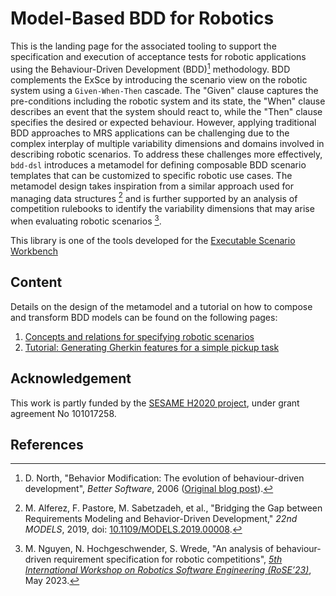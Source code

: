 # Model-Based BDD for Robotics

This is the landing page for the associated tooling to support the specification and
execution of acceptance tests for robotic applications using the
Behaviour-Driven Development (BDD)[^north2003bdd] methodology.
BDD complements the ExSce by introducing the scenario view on the robotic system using
a `Given-When-Then` cascade. The "Given" clause captures the pre-conditions including
the robotic system and its state, the "When" clause describes an event that the system
should react to, while the "Then" clause specifies the desired or expected behaviour.
However, applying traditional BDD approaches to MRS applications can be challenging
due to the complex interplay of multiple variability dimensions and domains involved in
describing robotic scenarios. To address these challenges more effectively, `bdd-dsl`
introduces a metamodel for defining composable BDD scenario templates that can be
customized to specific robotic use cases. The metamodel design takes inspiration from
a similar approach used for managing data structures [^alferez2019] and is further supported
by an analysis of competition rulebooks to identify the variability dimensions that may arise
when evaluating robotic scenarios [^nguyen2023rulebook].

This library is one of the tools developed for the
[Executable Scenario Workbench](https://sesame-project.github.io/exsce/)

## Content

Details on the design of the metamodel and a tutorial on how to compose and transform
BDD models can be found on the following pages:

1. [Concepts and relations for specifying robotic scenarios](bdd-concepts.md)
2. [Tutorial: Generating Gherkin features for a simple pickup task](bdd-tutorial-feature-gen.md)

## Acknowledgement

This work is partly funded by the [SESAME H2020 project](https://www.sesame-project.org/),
under grant agreement No 101017258.

## References

[^north2003bdd]: D. North, "Behavior Modification: The evolution of behaviour-driven development",
    _Better Software_, 2006 ([Original blog post](https://dannorth.net/introducing-bdd/)).

[^alferez2019]: M. Alferez, F. Pastore, M. Sabetzadeh, et al., "Bridging the Gap between
    Requirements Modeling and Behavior-Driven Development," _22nd MODELS_, 2019,
    doi: [10.1109/MODELS.2019.00008](https://doi.org/10.1109/MODELS.2019.00008).

[^nguyen2023rulebook]: M. Nguyen, N. Hochgeschwender, S. Wrede, "An analysis of behaviour-driven
    requirement specification for robotic competitions",
    [_5th International Workshop on Robotics Software Engineering (RoSE’23)_](https://rose-workshops.github.io/rose2023/),
    May 2023.

